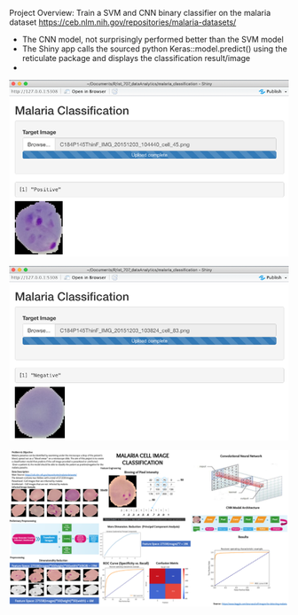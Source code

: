 Project Overview: Train a SVM and CNN binary classifier on the malaria dataset https://ceb.nlm.nih.gov/repositories/malaria-datasets/
+ The CNN model, not surprisingly performed better than the SVM model
+ The Shiny app calls the sourced python Keras::model.predict() using the reticulate package and 
displays the classification result/image
+ 

![](pos.png)

![](neg.png)

![](poster.png)
